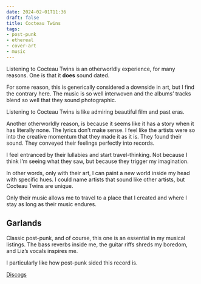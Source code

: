 ```yaml
---
date: 2024-02-01T11:36
draft: false
title: Cocteau Twins
tags:
- post-punk
- ethereal
- cover-art
- music
---
```

Listening to Cocteau Twins is an otherworldly experience, for many reasons. One is that it **does** sound dated.

For some reason, this is generically considered a downside in art, but I find the contrary here. The music is so well interwoven and the albums’ tracks blend so well that they sound photographic.

Listening to Cocteau Twins is like admiring beautiful film and past eras.

Another otherworldly reason, is because it seems like it has a story when it has literally none. The lyrics don’t make sense. I feel like the artists were so into the creative momentum that they made it as it is. They found their sound. They conveyed their feelings perfectly into records.

I feel entranced by their lullabies and start travel-thinking. Not because I think I’m seeing what they saw, but because they trigger my imagination.

In other words, only with their art, I can paint a new world inside my head with specific hues. I could name artists that sound like other artists, but Cocteau Twins are unique.

Only their music allows me to travel to a place that I created and where I stay as long as their music endures.

## Garlands

Classic post-punk, and of course, this one is an essential in my musical listings. The bass reverbs inside me, the guitar riffs shreds my boredom, and Liz’s vocals inspires me.

I particularly like how post-punk sided this record is.

[Discogs](https://www.discogs.com/master/452-Cocteau-Twins-Garlands)